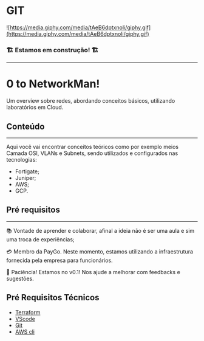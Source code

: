 # GIT

![https://media.giphy.com/media/tAeB6dptxnoli/giphy.gif](https://media.giphy.com/media/tAeB6dptxnoli/giphy.gif)

### 🏗️ Estamos em construção! 🏗️

---

# 0 to NetworkMan!

Um overview sobre redes, abordando conceitos básicos, utilizando laboratórios em Cloud.

## Conteúdo

---

Aqui você vai encontrar conceitos teóricos como por exemplo meios Camada OSI, VLANs e Subnets, sendo utilizados e configurados nas tecnologias:

- Fortigate;
- Juniper;
- AWS;
- GCP.

## Pré requisitos

---

📚 Vontade de aprender e colaborar, afinal a ideia não é ser uma aula e sim uma troca de experiências;

💳 Membro da PayGo. Neste momento, estamos utilizando a infraestrutura fornecida pela empresa para funcionários.

🧠 Paciência! Estamos no v0.1! Nos ajude a melhorar com feedbacks e sugestões.

## Pré Requisitos Técnicos

- [Terraform](https://www.terraform.io/downloads.html)
- [VScode](https://code.visualstudio.com/download)
- [Git](https://git-scm.com/book/pt-br/v2/Come%C3%A7ando-Instalando-o-Git)
- [AWS cli](https://aws.amazon.com/pt/cli/)